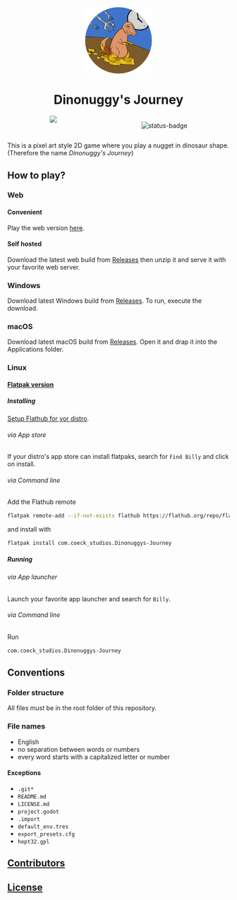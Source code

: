 <div align="center">

<img src="Icon.png" width=30%></img>

<h1>Dinonuggy's Journey</h1>

<div style="
	display: flex;
	justify-content: space-around;
">

<a href="https://godotengine.org">
<img src="https://img.shields.io/badge/Godot-Game%20engine-blue?logo=godotengine&logoColor=white"></img>
</a>

![status-badge](https://ci.codeberg.org/api/badges/CoEck/Dinonuggys-Journey/status.svg)

</div>

</div>

This is a pixel art style 2D game where you play a nugget in dinosaur shape. (Therefore the name *Dinonuggy's Journey*)

## How to play?

### Web

#### Convenient

Play the web version [here](https://coeck.codeberg.page).

#### Self hosted

Download the latest web build from [Releases](https://codeberg.org/CoEck/Dinonuggy-Journey/releases) then unzip it and serve it with your favorite web server.

### Windows

Download latest Windows build from [Releases](https://codeberg.org/CoEck/Dinonuggy/releases). To run, execute the download.

### macOS

Download latest macOS build from [Releases](https://codeberg.org/CoEck/Dinonuggy/releases). Open it and drap it into the Applications folder.

### Linux

#### [Flatpak version](https://flathub.org/apps/details/com.coeck_studios.Dinonuggys-Journey)

##### Installing

[Setup Flathub for yor distro](https://flatpak.org/setup/).

###### via App store

If your distro's app store can install flatpaks, search for `Find Billy` and click on install.

###### via Command line

Add the Flathub remote
```bash
flatpak remote-add --if-not-exists flathub https://flathub.org/repo/flathub.flatpakrepo
```
and install with
```bash
flatpak install com.coeck_studios.Dinonuggys-Journey
```

##### Running

###### via App launcher

Launch your favorite app launcher and search for `Billy`.

###### via Command line

Run
```bash
com.coeck_studios.Dinonuggys-Journey
```

## Conventions

### Folder structure

All files must be in the root folder of this repository.

### File names

- English
- no separation between words or numbers
- every word starts with a capitalized letter or number

#### Exceptions

- `.git*`
- `README.md`
- `LICENSE.md`
- `project.godot`
- `.import`
- `default_env.tres`
- `export_presets.cfg`
- `hept32.gpl`

## [Contributors](https://codeberg.org/CoEck)

## [License](LICENSE.md)
